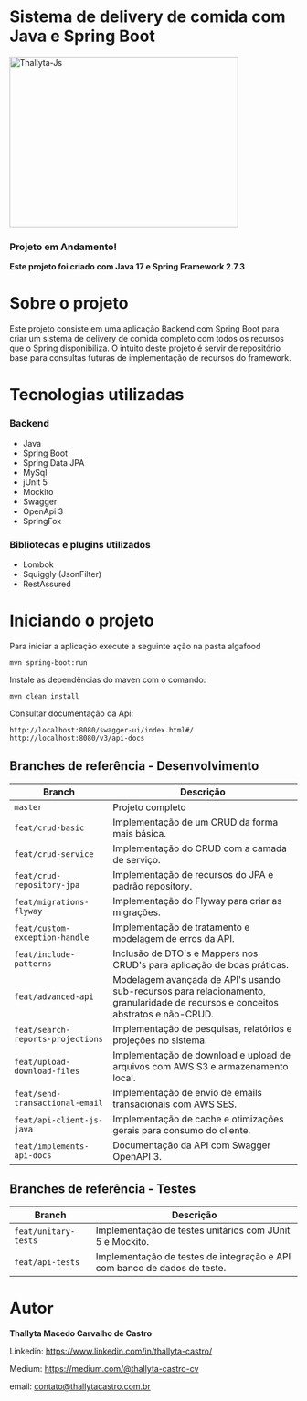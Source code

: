 # Sistema de delivery de comida com Java e Spring Boot
<img  align="center" alt="Thallyta-Js" height="300" width="400" src="https://cdn.jsdelivr.net/gh/devicons/devicon/icons/spring/spring-original-wordmark.svg" />

### Projeto em Andamento!

<b>Este projeto foi criado com Java 17 e Spring Framework 2.7.3</b>

# Sobre o projeto

Este projeto consiste em uma aplicação Backend com Spring Boot para criar um sistema de delivery de comida completo com todos os recursos que o Spring disponibiliza.
O intuito deste projeto é servir de repositório base para consultas futuras de implementação de recursos do framework.

# Tecnologias utilizadas


### Backend

- Java
- Spring Boot
- Spring Data JPA
- MySql
- jUnit 5
- Mockito
- Swagger
- OpenApi 3
- SpringFox

### Bibliotecas e plugins utilizados

- Lombok
- Squiggly (JsonFilter)
- RestAssured

# Iniciando o projeto

Para iniciar a aplicação execute a seguinte ação na pasta algafood

```shell script
mvn spring-boot:run
```

Instale as dependências do maven com o comando:

```shell script
mvn clean install
```

Consultar documentação da Api:

```shell script
http://localhost:8080/swagger-ui/index.html#/
http://localhost:8080/v3/api-docs
```

## Branches de referência - Desenvolvimento

| Branch                        | Descrição                                                                                               |
|-------------------------------|---------------------------------------------------------------------------------------------------------|
| `master`                      | Projeto completo                                                                                        |
| `feat/crud-basic`             | Implementação de um CRUD da forma mais básica.                                                          |
| `feat/crud-service`           | Implementação do CRUD com a camada de serviço.                                                          |
| `feat/crud-repository-jpa`    | Implementação de recursos do JPA e padrão repository.                                                   |
| `feat/migrations-flyway`      | Implementação do Flyway para criar as migrações.                                                        |
| `feat/custom-exception-handle`| Implementação de tratamento e modelagem de erros da API.                                                |
| `feat/include-patterns`       | Inclusão de DTO's e Mappers nos CRUD's para aplicação de boas práticas.                                 |
| `feat/advanced-api`           | Modelagem avançada de API's usando sub-recursos para relacionamento, granularidade de recursos e conceitos abstratos e não-CRUD. |
| `feat/search-reports-projections` | Implementação de pesquisas, relatórios e projeções no sistema.                                          |
| `feat/upload-download-files`  | Implementação de download e upload de arquivos com AWS S3 e armazenamento local.                        |
| `feat/send-transactional-email`| Implementação de envio de emails transacionais com AWS SES.                                             |
| `feat/api-client-js-java`     | Implementação de cache e otimizações gerais para consumo do cliente.                                    |
| `feat/implements-api-docs`    | Documentação da API com Swagger OpenAPI 3.                                                              |


## Branches de referência - Testes
| Branch               | Descrição                                                                            |
|----------------------|--------------------------------------------------------------------------------------|
| `feat/unitary-tests`  | Implementação de testes unitários com JUnit 5 e Mockito.                             |
| `feat/api-tests`      | Implementação de testes de integração e API com banco de dados de teste.             |


# Autor
<b>Thallyta Macedo Carvalho de Castro</b>

Linkedin: https://www.linkedin.com/in/thallyta-castro/

Medium: https://medium.com/@thallyta-castro-cv

email: contato@thallytacastro.com.br
